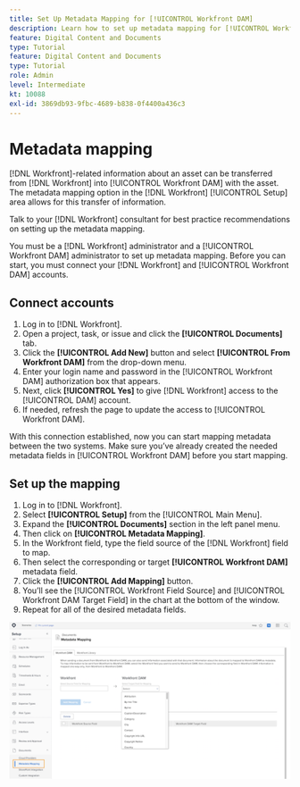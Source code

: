 ```yaml
---
title: Set Up Metadata Mapping for [!UICONTROL Workfront DAM]
description: Learn how to set up metadata mapping for [!UICONTROL Workfront DAM].
feature: Digital Content and Documents
type: Tutorial
feature: Digital Content and Documents
type: Tutorial
role: Admin
level: Intermediate
kt: 10088
exl-id: 3869db93-9fbc-4689-b838-0f4400a436c3
---
```

# Metadata mapping

[!DNL Workfront]-related information about an asset can be transferred from [!DNL Workfront] into [!UICONTROL Workfront DAM] with the asset. The metadata mapping option in the [!DNL Workfront] [!UICONTROL Setup] area allows for this transfer of information.

Talk to your [!DNL Workfront] consultant for best practice recommendations on setting up the metadata mapping.

You must be a [!DNL Workfront] administrator and a [!UICONTROL Workfront DAM] administrator to set up metadata mapping. Before you can start, you must connect your [!DNL Workfront] and [!UICONTROL Workfront DAM] accounts.

## Connect accounts

1. Log in to [!DNL Workfront].
1. Open a project, task, or issue and click the **[!UICONTROL Documents]** tab.
1. Click the **[!UICONTROL Add New]** button and select **[!UICONTROL From Workfront DAM]** from the drop-down menu.
1. Enter your login name and password in the [!UICONTROL Workfront DAM] authorization box that appears.
1. Next, click **[!UICONTROL Yes]** to give [!DNL Workfront] access to the [!UICONTROL DAM] account.
1. If needed, refresh the page to update the access to [!UICONTROL Workfront DAM].

With this connection established, now you can start mapping metadata between the two systems. Make sure you’ve already created the needed metadata fields in [!UICONTROL Workfront DAM] before you start mapping.

## Set up the mapping

1. Log in to [!DNL Workfront].
1. Select **[!UICONTROL Setup]** from the [!UICONTROL Main Menu].
1. Expand the **[!UICONTROL Documents]** section in the left panel menu.
1. Then click on **[!UICONTROL Metadata Mapping]**.
1. In the Workfront field, type the field source of the [!DNL Workfront] field to map.
1. Then select the corresponding or target **[!UICONTROL Workfront DAM]** metadata field.
1. Click the **[!UICONTROL Add Mapping]** button.
1. You’ll see the [!UICONTROL Workfront Field Source] and [!UICONTROL Workfront DAM Target Field] in the chart at the bottom of the window.
1. Repeat for all of the desired metadata fields.

![A screenshot of the [!UICONTROL Metadata Mapping] screen in [!DNL Workfront]](assets/01-metadata-mapping.png)
